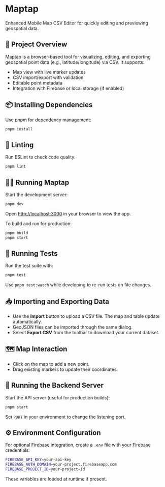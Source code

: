 # Maptap

Enhanced Mobile Map CSV Editor for quickly editing and previewing geospatial data.

## 🚀 Project Overview

Maptap is a browser-based tool for visualizing, editing, and exporting geospatial point data (e.g., latitude/longitude) via CSV. It supports:
- Map view with live marker updates
- CSV import/export with validation
- Editable point metadata
- Integration with Firebase or local storage (if enabled)

## 📦 Installing Dependencies

Use [pnpm](https://pnpm.io/) for dependency management:

```bash
pnpm install
```

## 🧹 Linting

Run ESLint to check code quality:

```bash
pnpm lint
```

## 🏃‍♂️ Running Maptap

Start the development server:

```bash
pnpm dev
```

Open [http://localhost:3000](http://localhost:3000) in your browser to view the app.

To build and run for production:

```bash
pnpm build
pnpm start
```

## 🧪 Running Tests

Run the test suite with:

```bash
pnpm test
```

Use `pnpm test:watch` while developing to re-run tests on file changes.


## 📥 Importing and Exporting Data

- Use the **Import** button to upload a CSV file. The map and table update automatically.
- GeoJSON files can be imported through the same dialog.
- Select **Export CSV** from the toolbar to download your current dataset.

## 🗺️ Map Interaction

- Click on the map to add a new point.
- Drag existing markers to update their coordinates.

## 🔌 Running the Backend Server

Start the API server (useful for production builds):

```bash
pnpm start
```

Set `PORT` in your environment to change the listening port.

## ⚙️ Environment Configuration

For optional Firebase integration, create a `.env` file with your Firebase credentials:

```bash
FIREBASE_API_KEY=your-api-key
FIREBASE_AUTH_DOMAIN=your-project.firebaseapp.com
FIREBASE_PROJECT_ID=your-project-id
```

These variables are loaded at runtime if present.
